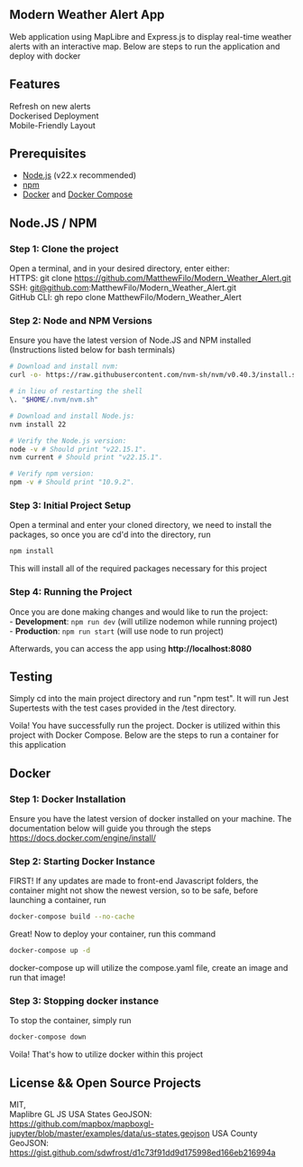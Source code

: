 ## Modern Weather Alert App

Web application using MapLibre and Express.js to display real-time weather alerts with an interactive map. 
Below are steps to run the application and deploy with docker

## Features
Refresh on new alerts  
Dockerised Deployment  
Mobile-Friendly Layout

## Prerequisites

- [Node.js](https://nodejs.org/) (v22.x recommended)
- [npm](https://www.npmjs.com/)
- [Docker](https://www.docker.com/) and [Docker Compose](https://docs.docker.com/compose/)

## Node.JS / NPM

### Step 1: Clone the project

Open a terminal, and in your desired directory, enter either:  
HTTPS: git clone https://github.com/MatthewFilo/Modern_Weather_Alert.git  
SSH: git@github.com:MatthewFilo/Modern_Weather_Alert.git  
GitHub CLI: gh repo clone MatthewFilo/Modern_Weather_Alert  

### Step 2: Node and NPM Versions
Ensure you have the latest version of Node.JS and NPM installed (Instructions listed below for bash terminals)
```bash
# Download and install nvm:
curl -o- https://raw.githubusercontent.com/nvm-sh/nvm/v0.40.3/install.sh | bash

# in lieu of restarting the shell
\. "$HOME/.nvm/nvm.sh"

# Download and install Node.js:
nvm install 22

# Verify the Node.js version:
node -v # Should print "v22.15.1".
nvm current # Should print "v22.15.1".

# Verify npm version:
npm -v # Should print "10.9.2".
```

### Step 3: Initial Project Setup
Open a terminal and enter your cloned directory, we need to install the packages, so once you are cd'd into the directory, run
```bash
npm install
```
This will install all of the required packages necessary for this project

### Step 4: Running the Project
Once you are done making changes and would like to run the project:  
    - **Development**: `npm run dev` (will utilize nodemon while running project)  
    - **Production**: `npm run start` (will use node to run project)

Afterwards, you can access the app using **http://localhost:8080**

## Testing

Simply cd into the main project directory and run "npm test". It will run Jest Supertests with the test cases provided in the /test directory.  


Voila! You have successfully run the project. Docker is utilized within this project with Docker Compose. Below are the steps to run a container for this application
## Docker

### Step 1: Docker Installation
Ensure you have the latest version of docker installed on your machine. The documentation below will guide you through the steps
https://docs.docker.com/engine/install/

### Step 2: Starting Docker Instance
FIRST! If any updates are made to front-end Javascript folders, the container might not show the
newest version, so to be safe, before launching a container, run
```bash
docker-compose build --no-cache
```  

Great! Now to deploy your container, run this command
```bash 
docker-compose up -d 
```
docker-compose up will utilize the compose.yaml file, create an image and run that image!

### Step 3: Stopping docker instance
To stop the container, simply run
```bash
docker-compose down
```

Voila! That's how to utilize docker within this project

## License && Open Source Projects
MIT,  
Maplibre GL JS
USA States GeoJSON: https://github.com/mapbox/mapboxgl-jupyter/blob/master/examples/data/us-states.geojson
USA County GeoJSON: https://gist.github.com/sdwfrost/d1c73f91dd9d175998ed166eb216994a